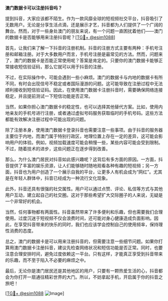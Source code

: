 **澳门数据卡可以注册抖音吗？**

提到抖音，大家应该都不陌生。作为一款风靡全球的短视频社交平台，抖音吸引了无数用户。无论是分享生活点滴，还是展示才艺，抖音都为人们提供了一个广阔的舞台。然而，对于一些身处澳门的朋友来说，有一个问题一直困扰着他们——澳门的数据卡是否能够用来注册抖音呢？[[TG💪+ @esim1088](https://t.me/s/esim1088)]

首先，让我们来了解一下抖音的注册机制。抖音的注册方式主要有两种：手机号注册和邮箱注册。对于大多数用户而言，手机号注册是最常见的方法。然而，问题来了，澳门的数据卡是否能正常使用呢？答案是肯定的。只要你的澳门数据卡能够正常接收短信验证码，那么它就可以用于抖音的注册。

不过，在实际操作中，可能会遇到一些小麻烦。澳门的数据卡与内地的数据卡有所不同，有时会出现信号不稳定或者国际漫游的问题。这可能导致在注册过程中无法顺利接收到短信验证码。因此，在使用澳门数据卡注册抖音时，需要确保网络连接稳定，并且提前测试一下短信功能是否正常。

当然，如果你担心澳门数据卡的稳定性，也可以选择其他替代方案。比如，使用内地亲友的手机号进行注册，或者通过虚拟号码服务获取临时的手机号码。这些方法都能有效解决注册过程中可能出现的问题。

除了注册本身，使用澳门数据卡登录抖音也需要注意一些事项。由于抖音的服务器主要位于内地，而澳门属于特别行政区，地理位置上存在一定的差异，这可能会影响用户的体验。例如，视频加载速度可能会稍慢一些，某些内容可能会受到限制。不过，随着技术的进步，这些问题正在逐步得到改善。

那么，为什么澳门居民对抖音如此感兴趣呢？这背后有多方面的原因。一方面，抖音提供了丰富的娱乐资源，让人们能够随时随地观看各种有趣的短视频；另一方面，抖音也为用户创造了一个展示自我的平台，让更多人有机会成为“网红”。尤其是在年轻人群体中，抖音已经成为一种流行文化现象。

此外，抖音还具有很强的社交属性。用户可以通过点赞、评论、私信等方式与其他用户互动，建立起自己的社交圈。这对于那些希望扩大交际圈子的人来说，无疑是一个非常好的机会。

当然，任何事物都有两面性。抖音虽然带来了许多便利和乐趣，但也需要我们合理使用。过度沉迷于短视频不仅会浪费时间，还可能对身心健康造成负面影响。因此，在享受抖音带来的快乐的同时，我们也应该学会控制自己的使用频率，保持理性消费的态度。

总之，澳门的数据卡是可以用来注册抖音的，但需要注意一些细节问题。如果你打算用澳门数据卡注册抖音，建议先检查网络状况和短信功能是否正常。同时，也要注意合理安排时间，避免过度依赖这一平台。只有这样，才能真正享受到抖音带来的乐趣，而不至于陷入不必要的麻烦之中。

最后，无论你是澳门居民还是其他地区的用户，只要有一颗热爱生活的心，抖音都会为你打开一扇通往精彩世界的大门。所以，不妨拿起手机，开启属于你的抖音之旅吧！

[[TG💪+ @esim1088](https://t.me/s/esim1088) ![Image](https://i.postimg.cc/4NQfJmqS/Snipaste-2025-05-13-00-14-12.png)]